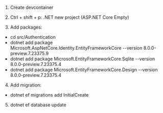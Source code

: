 1) Create devcontainer
2) Ctrl + shift + p: .NET new project (ASP.NET Core Empty)

3) Add packages:
- cd src/Authentication
- dotnet add package Microsoft.AspNetCore.Identity.EntityFrameworkCore --version 8.0.0-preview.7.23375.9
- dotnet add package Microsoft.EntityFrameworkCore.Sqlite --version 8.0.0-preview.7.23375.4
- dotnet add package Microsoft.EntityFrameworkCore.Design --version 8.0.0-preview.7.23375.4

4) Add migration:
- dotnet ef migrations add InitialCreate

5) dotnet ef database update
